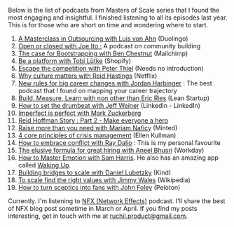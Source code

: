 Below is the list of podcasts from Masters of Scale series that I found the most engaging and insightful. I finished listening to all its episodes last year. This is for those who are short on time and wondering where to start. 

1. [A Masterclass in Outsourcing with Luis von Ahn](https://mastersofscale.com/luis-von-ahn/)  (Duolingo)
2. [Open or closed with Joe Ito :](https://podcasts.apple.com/us/podcast/open-or-closed-answer-is-both-w-joi-ito-mit-media-lab/id1227971746?i=1000436867368) A podcast on community building 
3. [The case for Bootstrapping with Ben Chestnut](https://mastersofscale.com/ben-chestnut-the-case-for-bootstrapping/) (Mailchimp)
4. [Be a platform with Tobi Lütke](https://mastersofscale.com/tobi-lutke-be-a-platform/) (Shopify)
5. [Escape the competition with Peter Thiel](https://mastersofscale.com/peter-thiel-escape-the-competition/) (Needs no introduction)
6. [Why culture matters with Reid Hastings](https://mastersofscale.com/reed-hastings-culture-shock/) (Netflix) 
7. [New rules for big career changes with Jordan Harbinger](https://podcasts.apple.com/us/podcast/bonus-10-new-rules-for-big-career-changes-graduation/id1227971746?i=1000442249696) : The best podcast that I found on mapping your career trajectory  
8. [Build, Measure, Learn with non other than Eric Ries](https://mastersofscale.com/eric-ries/) (Lean Startup) 
9. [How to set the drumbeat with Jeff Weiner](https://podcasts.apple.com/us/podcast/id1227971746?i=1000456865058) (LinkedIn - LinkedIn) 
10. [Imperfect is perfect with Mark Zuckerberg](https://mastersofscale.com/mark-zuckerberg-imperfect-is-perfect/) 
11. [Reid Hoffman Story : Part 2 - Make everyone a hero](https://mastersofscale.com/reid-hoffman-make-everyone-a-hero-part-two/)
12. [Raise more than you need with Mariam Naficy](https://mastersofscale.com/mariam-naficy-the-money-episode/) (Minted)
13. [4 core principles of crisis management](https://mastersofscale.com/ellen-kullman/) (Ellen Kullman) 
14. [How to embrace conflict with Ray Dalio](https://podcasts.apple.com/us/podcast/ray-dalio-how-to-embrace-conflict/id1227971746?i=1000457863860) : This is my personal favourite 
15. [The elusive formula for great hiring with Aneel Bhusri](https://mastersofscale.com/aneel-bhusri-the-elusive-formula-for-great-hiring/) (Workday) 
16. [How to Master Emotion with Sam Harris](https://podcasts.apple.com/us/podcast/79-how-to-master-your-emotions-w-sam-harris/id1227971746?i=1000506611995). He also has an amazing app called [Waking Up](https://wakingup.com). 
17. [Building bridges to scale with Daniel Lubetzky](https://podcasts.apple.com/us/podcast/building-bridges-to-scale-w-kinds-daniel-lubetzky/id1227971746?i=1000500934868) (Kind)
18. [To scale find the right values with Jimmy Wales](https://podcasts.apple.com/us/podcast/73-wikipedias-jimmy-wales-to-scale-find-the-right-values/id1227971746?i=1000494572313) (Wikipedia)
19. [How to turn sceptics into fans with John Foley](https://mastersofscale.com/john-foley/) (Peloton)

Currently. I'm listening to [NFX (Network Effects)](https://podcast.nfx.com) podcast. I'll share the best of NFX blog post sometime in March or April. If you find my posts interesting, get in touch with me at ruchil.product@gmail.com.